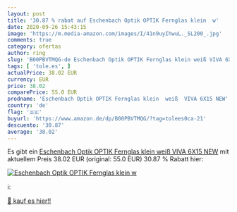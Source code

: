 ```yaml
---
layout: post
title: '30.87 % rabat auf Eschenbach Optik OPTIK Fernglas klein  w'
date: 2020-09-26 15:43:15
image: 'https://m.media-amazon.com/images/I/41n9uyIhwuL._SL200_.jpg'
comments: true
category: ofertas
author: ring
slug: 'B00PBVTMQG-de Eschenbach Optik OPTIK Fernglas klein weiß VIVA 6X15 NEW'
tags: [ 'tole.es', ]
actualPrice: 38.02 EUR
currency: EUR
price: 38.02
comparePrice: 55.0 EUR
prodname: 'Eschenbach Optik OPTIK Fernglas klein  weiß  VIVA 6X15 NEW'
country: 'de'
flag: '🇩🇪'
buyurl: 'https://www.amazon.de/dp/B00PBVTMQG/?tag=tolees0ca-21'
descuento: '30.87'
average: '38.02'
---
```


Es gibt ein [Eschenbach Optik OPTIK Fernglas klein  weiß  VIVA 6X15 NEW](https://www.amazon.de/dp/B00PBVTMQG/?tag=tolees0ca-21) mit aktuellem Preis 38.02 EUR (original: 55.0 EUR) 30.87 % Rabatt hier:

[![Eschenbach Optik OPTIK Fernglas klein  w](https://m.media-amazon.com/images/I/41n9uyIhwuL._SL200_.jpg)](https://www.amazon.de/dp/B00PBVTMQG/?tag=tolees0ca-21)

ℹ️:


[🛒 kauf es hier!!](https://www.amazon.de/dp/B00PBVTMQG/?tag=tolees0ca-21)
